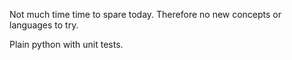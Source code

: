 Not much time time to spare today. Therefore no new concepts or languages to try. 

Plain python with unit tests. 